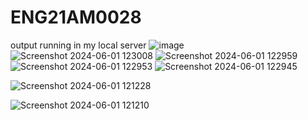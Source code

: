 # ENG21AM0028
output 
running in my local server
![image](https://github.com/DarshanAnand007/ENG21AM0028/assets/93935699/a5b41212-ab8f-448a-951d-232b46781108)
![Screenshot 2024-06-01 123008](https://github.com/DarshanAnand007/ENG21AM0028/assets/93935699/e165946e-8d57-459a-81f2-d620ab9aa07b)
![Screenshot 2024-06-01 122959](https://github.com/DarshanAnand007/ENG21AM0028/assets/93935699/00b287f2-cbdc-413c-932b-571a03b439f9)
![Screenshot 2024-06-01 122953](https://github.com/DarshanAnand007/ENG21AM0028/assets/93935699/6a2b86dd-6b33-4067-82e6-f11bf1f5ff35)
![Screenshot 2024-06-01 122945](https://github.com/DarshanAnand007/ENG21AM0028/assets/93935699/f3d69397-94f5-49d0-b744-49298d4bf5dd)



![Screenshot 2024-06-01 121228](https://github.com/DarshanAnand007/ENG21AM0028/assets/93935699/5e43c7c3-7d98-489e-bb5f-f1ae9d201750)

![Screenshot 2024-06-01 121210](https://github.com/DarshanAnand007/ENG21AM0028/assets/93935699/aba51300-440a-45d5-8289-64d18c9190fa)
